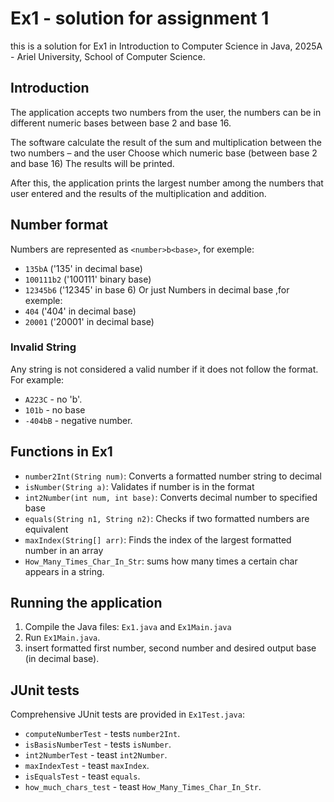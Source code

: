 
# Ex1 - solution for assignment 1
this is a solution for Ex1 in Introduction to Computer Science in Java, 2025A - Ariel University, School of Computer Science.
## Introduction
The application accepts two numbers from the user, the numbers can be in different numeric bases between base 2 and base 16.

The software calculate the result of the sum and multiplication between the two numbers – and the user Choose which numeric base (between base 2 and base 16) The results will be printed.

After this, the application prints the largest number among the numbers that user entered and the results of the multiplication and addition.

## Number format
Numbers are represented as `<number>b<base>`, for exemple:
- `135bA` ('135' in decimal base)
- `100111b2` ('100111' binary base)
- `12345b6` ('12345' in base 6)
Or just Numbers in decimal base <number>,for exemple:
- `404` ('404' in decimal base)
- `20001` ('20001' in decimal base)

### Invalid String
Any string is not considered a valid number if it does not follow the format. For example:

- `A223C` - no 'b'.
- `101b` - no base
- `-404bB` - negative number.



## Functions in Ex1
- `number2Int(String num)`: Converts a formatted number string to decimal
- `isNumber(String a)`: Validates if number is in the format
- `int2Number(int num, int base)`: Converts decimal number to specified base
- `equals(String n1, String n2)`: Checks if two formatted numbers are equivalent
- `maxIndex(String[] arr)`: Finds the index of the largest formatted number in an array
- `How_Many_Times_Char_In_Str`: sums how many times a certain char appears in a string.
## Running the application
1. Compile the Java files: `Ex1.java` and `Ex1Main.java`
2. Run `Ex1Main.java`.
3. insert formatted first number, second number and desired output base (in decimal base).

    
## JUnit tests
Comprehensive JUnit tests are provided in `Ex1Test.java`:

- `computeNumberTest` - tests `number2Int`.
- `isBasisNumberTest` - tests `isNumber`.
- `int2NumberTest` - teast `int2Number`.
- `maxIndexTest` - teast `maxIndex`.
- `isEqualsTest` - teast `equals`.
- `how_much_chars_test` - teast `How_Many_Times_Char_In_Str`.
